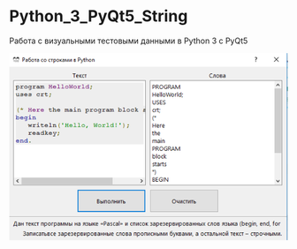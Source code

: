 # Python_3_PyQt5_String
Работа с визуальными тестовыми данными в Python 3 с PyQt5

![Screenshot](ScreenshotPY.png)
